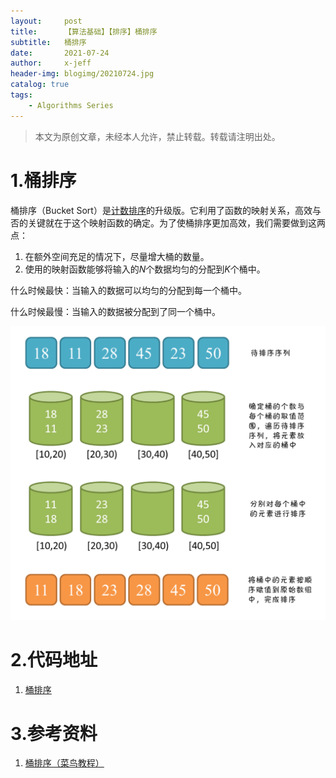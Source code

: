 ```yaml
---
layout:     post
title:      【算法基础】【排序】桶排序
subtitle:   桶排序
date:       2021-07-24
author:     x-jeff
header-img: blogimg/20210724.jpg
catalog: true
tags:
    - Algorithms Series
---        
```

>本文为原创文章，未经本人允许，禁止转载。转载请注明出处。

# 1.桶排序

桶排序（Bucket Sort）是[计数排序](http://shichaoxin.com/2021/07/08/算法基础-排序-计数排序/)的升级版。它利用了函数的映射关系，高效与否的关键就在于这个映射函数的确定。为了使桶排序更加高效，我们需要做到这两点：

1. 在额外空间充足的情况下，尽量增大桶的数量。
2. 使用的映射函数能够将输入的$N$个数据均匀的分配到$K$个桶中。

什么时候最快：当输入的数据可以均匀的分配到每一个桶中。

什么时候最慢：当输入的数据被分配到了同一个桶中。

![](https://github.com/x-jeff/BlogImage/raw/master/AlgorithmsSeries/Sort/bucketSort1.png)

# 2.代码地址

1. [桶排序](https://github.com/x-jeff/Algorithm_Code)

# 3.参考资料

1. [桶排序（菜鸟教程）](https://www.runoob.com/w3cnote/bucket-sort.html)